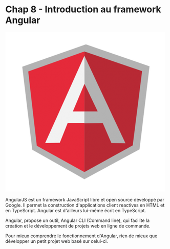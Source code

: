 # Chap  8 - Introduction au framework Angular

![](/assets/logo_angular.png)

AngularJS est un framework JavaScript libre et open source développé par Google. Il permet la construction d'applications client reactives en HTML et en TypeScript. Angular est d'ailleurs lui-même écrit en TypeScript.

Angular, propose un outil, Angular CLI \(Command line\), qui facilite la création et le développement de projets web en ligne de commande.

Pour mieux comprendre le fonctionnement d'Angular, rien de mieux que développer un petit projet web basé sur celui-ci.
